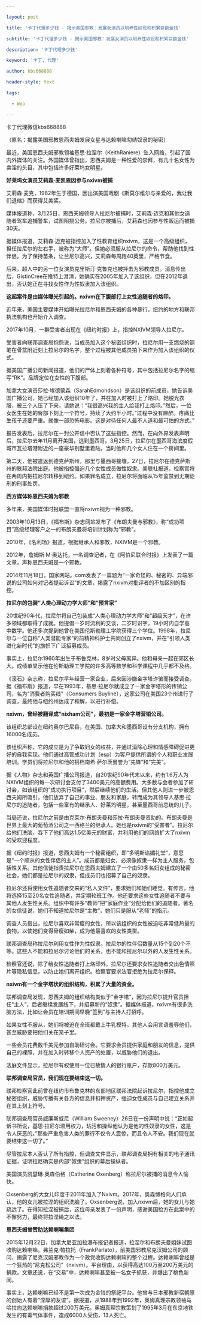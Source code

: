 ---
layout: post
title: '卡丁代理多少钱 - 揭示美国邪教：发展女演员以培养性奴役和积累巨额金钱'
subtitle: '卡丁代理多少钱 - 揭示美国邪教：发展女演员以培养性奴役和积累巨额金钱'
description: '卡丁代理多少钱'
keyword: '卡丁, 代理'
author: kbs668888
header-style: text
tags:
  - Web
---
卡丁代理微信kbs668888

（原名：揭露美国邪教恩西夫姆发展女星与达赖喇嘛勾结奴隶的秘密）

最近，美国恩西夫姆邪教领袖基思·拉涅尔（KeithRaniere）坠入网络，引起了国内外媒体的关注。外国媒体曾指出，恩西夫姆是一种性爱的崇拜，有几十名女性为卖淫的头目，其中包括许多好莱坞女明星。

 **好莱坞女演员艾莉森·麦凯恩因参与nxivm被捕**

艾莉森·麦克，1982年生于德国，因出演美国戏剧《斯莫尔维尔与亲爱的，我让我们退缩》而获得艾美奖。

媒体报道称，3月25日，恩西夫姆领导人拉尼尔被捕时，艾莉森·迈克和其他女追随者驾车追捕警车，试图阻挠公务。拉尼尔被捕后，艾莉森也因参与性贩运而被捕30天。

据媒体报道，艾莉森·迈克被指控加入了性教育组织nxivm，这是一个高级组织，担任拉尼尔的左右手，被称为“大师”。但她必须服从拉尼尔的命令，帮助他找到性伴侣。为了保持苗条，让兰尼尔高兴，艾莉森每周跑40英里，严格节食。

后来，超人中的另一位女演员克里斯汀·克鲁克也被抨击为邪教成员。消息传出后，GistinCree在推特上澄清，她确实在2005年加入了该组织，但在2012年退出，否认她正在寻找女性作为性奴隶加入该组织。

 **这起案件是由媒体曝光引起的。nxivm在下腹部打上女性追随者的烙印。**

近年来，美国主要媒体开始曝光拉尼尔和恩西夫姆的各种暴行，纽约的地方和联邦执法机构也开始介入调查。

2017年10月，一群受害者出现在《纽约时报》上，指控NXIVM领导人拉尼尔。

受害者向联邦调查局抱怨说，当成员加入这个秘密组织时，拉尼尔用一支燃烧的钢笔在骨盆附近刻上拉尼尔的名字，整个过程被其他成员拍下来作为加入该组织的仪式。

据美国广播公司新闻报道，他们的尸体上刻着各种符号，其中包括拉尼尔名字的缩写“RK”。品牌定位在女性的下腹部。

加拿大女演员莎拉·埃德蒙森（SarahEdmondson）是该组织的前成员，她告诉美国广播公司，她已经加入该组织10年了，并在加入时被打上了烙印。她脱光衣服，被三个人压了下来，请她说：“我很高兴我的主人给我打上烙印。”然后，一位女医生在她的臀部下刻上一个符号，持续了大约半小时。”过程中没有麻醉。疼痛比生孩子还要严重。就像一部恐怖电影。这是对待任何人最不人道和最可怕的方式。”

报告发表后，拉尼尔在一封公开信中否认了这些指控。然而，在向外界发表声明后，拉尼尔去年11月离开美国，逃到墨西哥。3月25日，拉尼尔在墨西哥海滨度假城市瓦拉塔港附近的一座豪华别墅里着陆，当时他和几个女人住在一个房间里。

第二天，他被遣返到德克萨斯州，那里与墨西哥接壤。27日，拉尼尔在德克萨斯州的联邦法院出庭。他被指控强迫几个女性成员做性奴隶。美联社报道，检察官将在两周内把拉尼尔转移到纽约。如果罪名成立，拉尼尔将面临从15年监禁到无期徒刑的刑事处罚。

 **西方媒体称恩西夫姆为邪教**

多年来，美国媒体时报联盟一直将nxivm视为一种邪教。

2003年10月13日，《福布斯》杂志网站发布了《布朗夫曼与邪教》，称“成功项目”高级经理客户之一的布朗夫曼将培训计划称为“邪教”。

2010年，《名利场》报道，根据继承人和邪教，NXIVM是一个邪教。

2012年，詹姆斯·M·奥达托，一名调查记者，在《阿伯尼联合时报》上发表了一篇文章，声称恩西夫姆是一个邪教。

2014年11月18日，国家网站。com发表了一篇题为“一家奇怪的、秘密的、异端邪说的公司如何对记者提起诉讼”的文章，揭露了nxivm对批评者的不加区别的指控。

 **拉尼尔的包装“人类心理动力学大师”和“预言家”**

20世纪90年代，拉尼尔将自己包装成“人类心理动力学大师”和“超级天才”，在许多领域都取得了成就。他提倡一岁时流利的交谈，二岁时识字，19小时内自学高中数学。他还多次提到他曾在美国伦斯勒理工学院获得三个学位。1998年，拉尼尔与一位自称“人类潜能专家”的前精神科护士共同创立了nxivm，并在“引领人类进化新时代”的旗帜下广泛招募成员。

事实上，拉尼尔1960年出生于布鲁克林，8岁时父母离异。他和母亲一起在郊区长大。成绩单显示他在伦斯勒理工学院的许多高等数学和科学课程中几乎都不及格。

《滚石》杂志称，拉尼尔早年经营一家企业，后来因涉嫌金字塔诈骗而接受调查。据《福布斯》报道，早在1993年，基思·拉尼尔就成立了一家金字塔形的传销公司，名为“消费者购买线”（Consumers
Buyline），这家公司在美国23个州进行了调查，最终他与纽约州达成了和解，以进行补偿。

 **nxivm，曾经被翻译成“nixham公司”，最初是一家金字塔营销公司。**

该组织总部设在纽约奥尔巴尼县，在美国、加拿大和墨西哥设有分支机构，拥有16000名成员。

该组织声称，它的成立是为了争取妇女的权益，并通过消除心理和情感障碍促进更好的自我实现。他们通过高管成功计划（esp）为客户提供所谓的个人和职业发展培训。学员们将拉尼尔和他的搭档南希·萨尔茨曼誉为“先锋”和“完美”。

据《人物》杂志和英国广播公司报道，自20世纪90年代末以来，约有1.6万人为NXIVM组织的每一次研讨会支付了3400美元的高额费用。大多数与会者参加了研讨会，如该组织的“成功执行项目”，然后继续他们的生活。但其他人则进一步被恩西夫姆所吸引，他们放弃了自己的事业、朋友和家庭，转而成为其领导人基思·拉尼尔的追随者，包括一些富有的继承人、好莱坞明星，甚至墨西哥前总统的儿子。

当局还说，拉尼尔之前是由克莱尔·布朗夫曼和莎拉·布朗夫曼资助的。布朗夫曼是世界上最大的葡萄酒公司之一西格兰的继承人。她也是nxivm的“受害者”。拉尼尔给他们洗脑，吞下了他们高达1.5亿美元的财富，并利用他们的网络扩大了nxivm的受欢迎程度。

据《纽约时报》报道，恩西夫姆有一个秘密组织，即“多明斯谄媚礼堂”，意思是“一个顺从的女性伴侣的主人”。成员都是妇女，必须像奴隶一样为主人服务，包括性关系。其他信徒指责拉尼尔在恩西夫姆建立了一个由50多名妇女组成的秘密社会，她们都是拉尼尔的奴隶，但成员们也招募了自己的奴隶。

拉尼尔还将使用女性追随者交来的“私人文件”，要求她们和她们睡觉。有传言，他将选择15至20名女性追随者，并定期轮班工作。他还要求这些女性追随者不要与其他人发生性关系。组织中有许多“教师”把“家庭作业”分配给他们的追随者。著名的女信徒说，她们不知道拉尼尔是“主教”，她们只是服从“老师”的指示。

调查人员指出，拉尼尔喜欢非常瘦的女性，所以该组织的女性被迫吃非常低热量的食物，以使她们变得骨瘦如柴，成为他最喜欢的女性类型。

联邦调查局称拉尼尔利用女性作为性奴隶。拉尼尔的性伴侣数量从15个到20个不等。这些人不能和拉尼尔讨论他们的关系，也不能和拉尼尔以外的人发生性关系。

检察官还说，除了给女性追随者打上烙印外，拉尼尔还要求女性追随者交出色情照片等隐私信息，以防止她们离开组织。检察官要求法官拒绝为拉尼尔保释。

 **nxivm有一个金字塔状的组织结构，积累了大量的资金。**

联邦调查局发现，恩西夫姆的组织结构类似于“金字塔”，因为拉尼尔提升官员担任“主人”，后者继续发展线下，并招募新的“奴隶”。据媒体报道，nxivm有很多洗脑方法，比如让会员在培训期间早晚“签到”与主持人打招呼。

如果女性不服从，她们将被迫在全班都戴上牛乳模特。其他人会用言语羞辱他们，甚至威胁要把他们关在笼子里。

一些会员花费数千美元参加自助研讨会。它要求会员提供家庭和朋友的信息，提供自己的裸照，并在加入时转移个人资产的处置，以威胁他们的退出。

法庭文件显示，拉尼尔有权使用一位已故情人的银行账户，存款800万美元。

 **联邦调查局官员，我们现在要结束这一切。**

联邦检察官此前曾在纽约市布鲁克林的东部地区联邦法院起诉拉尼尔，指控他成立秘密组织，威胁传播有关各方的信息并扣押资产，强迫女性成员与自己建立关系并在其上刻上符号。

联邦调查局官员威廉斯威尼（William
Sweeney）26日在一份声明中说：“正如起诉书所说，基思·拉尼尔滥用权力，玷污和操纵他认为是他的性奴隶的女性，这是令人厌恶的。”那些严重危害人类的罪行不仅令人震惊，而且令人不安。我们现在就要结束这一切了。”

尽管拉尼本人否认了所有指控，但调查文件显示，联邦调查局拥有相关的电子通讯证据，证明拉尼确实是内部“奴隶”组织的幕后操纵者。

美国演员凯瑟琳·奥森伯格（Catherine Oxenberg）称拉尼尔被捕的消息令人愉快。

Oxsenberg的大女儿印度于2011年加入了Nxivm。2017年，奥森博格向人们承认，他的女儿被拉涅的组织洗脑了。Oxsenberg说，加入nxivm后，她的女儿与她疏远了。在得知拉涅被捕后，这位母亲发表了一份声明，感谢美国检方在此案中的不懈努力，最终将拉涅绳之以法。

 **恩西夫姆曾赞助达赖喇嘛集团**

2015年12月22日，加拿大尼亚加拉瀑布报记者报道，拉涅尔和布朗夫曼姐妹试图收购达赖喇嘛。弗兰克·帕拉托（FrankParlato），前美国邪教尼克汉姆公司的顾问，揭露了尼克汉姆邪教作为一个政党收购达赖喇嘛的整个过程。达赖喇嘛曾经是一个狂热的“尼克松公司”（nxivm）。平台理由，以获得高达100万至200万美元的捐款。文章还说，在“交易”中，达赖喇嘛甚至被一名女子抓获，并爆出了桃色新闻。

事实上，达赖喇嘛已经不是第一次成为金钱的祭祀平台。他曾与日本邪教新宿朝原的创始人有着“深厚的友谊”。据报道，从1988年到1992年，奥姆真理宗教领袖马哈拉向达赖喇嘛捐款超过200万美元。奥姆真理宗教策划了1995年3月在东京地铁发生的有毒气体事件，造成6000人受伤，13人死亡。

